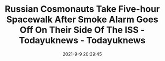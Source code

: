---
"title": "Russian Cosmonauts Take Five-hour Spacewalk After Smoke Alarm Goes Off On Their Side Of The ISS - Todayuknews - Todayuknews"
"date": "2021-9-9 20:39:45"
"feed_name": "GOOGLENEWSDRILLING"
"feed_website": "https://news.google.com/search?q=drilling%2Bincident&hl=en-US&gl=US&ceid=US:en"
"feed_rss": "https://news.google.com/rss/search?q=drilling%2Bincident&hl=en-US&gl=US&ceid=US:en"
"link": "https://todayuknews.com/science/russian-cosmonauts-take-five-hour-spacewalk-after-smoke-alarm-goes-off-on-their-side-of-the-iss/"
"file": "_posts/2021-1-1-37a4c8e3e3e128cf566c458358b640105932ac0d.md"
"accident": "0"
"drilling": "0"
---